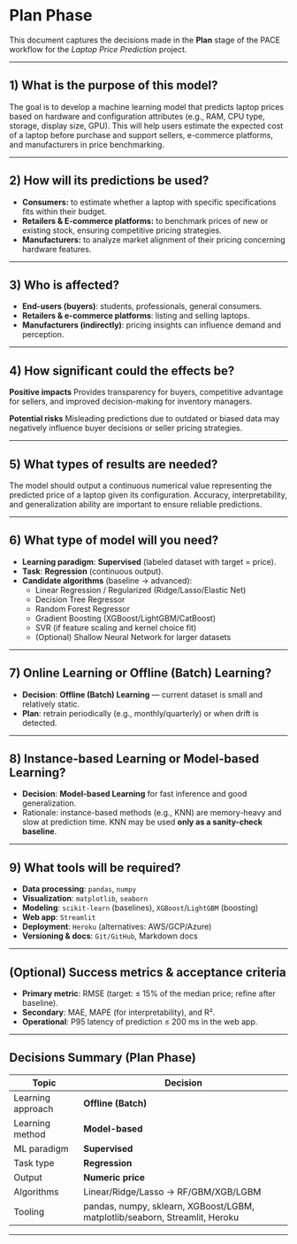 # Plan Phase

This document captures the decisions made in the **Plan** stage of the PACE workflow for the *Laptop Price Prediction* project.

---

## 1) What is the purpose of this model?
The goal is to develop a machine learning model that predicts laptop prices based on hardware and configuration attributes (e.g., RAM, CPU type, storage, display size, GPU). This will help users estimate the expected cost of a laptop before purchase and support sellers, e-commerce platforms, and manufacturers in price benchmarking.

---

## 2) How will its predictions be used?
- **Consumers:** to estimate whether a laptop with specific specifications fits within their budget. 
- **Retailers & E-commerce platforms:** to benchmark prices of new or existing stock, ensuring competitive pricing strategies. 
- **Manufacturers:** to analyze market alignment of their pricing concerning hardware features.

---

## 3) Who is affected?
- **End-users (buyers)**: students, professionals, general consumers.
- **Retailers & e-commerce platforms**: listing and selling laptops.
- **Manufacturers (indirectly)**: pricing insights can influence demand and perception.

---

## 4) How significant could the effects be?
**Positive impacts**
Provides transparency for buyers, competitive advantage for sellers, and improved decision-making for inventory managers.

**Potential risks**
Misleading predictions due to outdated or biased data may negatively influence buyer decisions or seller pricing strategies.

---

## 5) What types of results are needed?
The model should output a continuous numerical value representing the predicted price of a laptop given its configuration. Accuracy, interpretability, and generalization ability are important to ensure reliable predictions.

---

## 6) What type of model will you need?
- **Learning paradigm**: **Supervised** (labeled dataset with target = price).
- **Task**: **Regression** (continuous output).
- **Candidate algorithms** (baseline → advanced):
  - Linear Regression / Regularized (Ridge/Lasso/Elastic Net)
  - Decision Tree Regressor
  - Random Forest Regressor
  - Gradient Boosting (XGBoost/LightGBM/CatBoost)
  - SVR (if feature scaling and kernel choice fit)
  - (Optional) Shallow Neural Network for larger datasets

---

## 7) Online Learning or Offline (Batch) Learning?
- **Decision**: **Offline (Batch) Learning** — current dataset is small and relatively static.
- **Plan**: retrain periodically (e.g., monthly/quarterly) or when drift is detected.

---

## 8) Instance-based Learning or Model-based Learning?
- **Decision**: **Model-based Learning** for fast inference and good generalization.
- Rationale: instance-based methods (e.g., KNN) are memory-heavy and slow at prediction time. KNN may be used **only as a sanity-check baseline**.

---

## 9) What tools will be required?
- **Data processing**: `pandas`, `numpy`
- **Visualization**: `matplotlib`, `seaborn`
- **Modeling**: `scikit-learn` (baselines), `XGBoost`/`LightGBM` (boosting)
- **Web app**: `Streamlit`
- **Deployment**: `Heroku` (alternatives: AWS/GCP/Azure)
- **Versioning & docs**: `Git/GitHub`, Markdown docs

---

## (Optional) Success metrics & acceptance criteria
- **Primary metric**: RMSE (target: ≤ 15% of the median price; refine after baseline).
- **Secondary**: MAE, MAPE (for interpretability), and R².
- **Operational**: P95 latency of prediction ≤ 200 ms in the web app.

---

## Decisions Summary (Plan Phase)

| Topic                                    | Decision                             |
|------------------------------------------|--------------------------------------|
| Learning approach                         | **Offline (Batch)**                  |
| Learning method                           | **Model-based**                      |
| ML paradigm                               | **Supervised**                       |
| Task type                                 | **Regression**                       |
| Output                                    | **Numeric price**                    |
| Algorithms                                | Linear/Ridge/Lasso → RF/GBM/XGB/LGBM |
| Tooling                                   | pandas, numpy, sklearn, XGBoost/LGBM, matplotlib/seaborn, Streamlit, Heroku |
---
